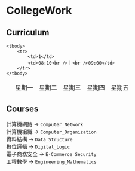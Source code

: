 # CollegeWork

## Curriculum
<table>
	<thead>
		<tr>
			<td colspan="2"></th>
			<td>星期一</td>
			<td>星期二</td>
			<td>星期三</td>
			<td>星期四</td>
			<td>星期五</td>
		</tr>
	</thead>
	
	<tbody>
		<tr>
			<td>1</td>
			<td>08:10<br />｜<br />09:00</td>
		</tr>
	</tbody>
</table>

## Courses
計算機網路 -> `Computer_Network`<br />
計算機組織 -> `Computer_Organization`<br />
資料結構 -> `Data_Structure`<br />
數位邏輯 -> `Digital_Logic`<br />
電子商務安全 -> `E-Commerce_Security`<br />
工程數學 -> `Engineering_Mathematics`<br />
